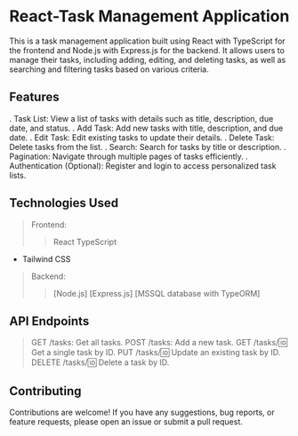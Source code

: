 # React-Task Management Application

This is a task management application built using React with TypeScript for the frontend and Node.js with Express.js for the backend. It allows users to manage their tasks, including adding, editing, and deleting tasks, as well as searching and filtering tasks based on various criteria.

## Features
. Task List: View a list of tasks with details such as title, description, due date, and status.
. Add Task: Add new tasks with title, description, and due date.
. Edit Task: Edit existing tasks to update their details.
. Delete Task: Delete tasks from the list.
. Search: Search for tasks by title or description.
. Pagination: Navigate through multiple pages of tasks efficiently.
. Authentication (Optional): Register and login to access personalized task lists.

## Technologies Used
> Frontend:
  >> React
  >> TypeScript
  * Tailwind CSS

> Backend:
  >> [Node.js]
  >> [Express.js]
  >> [MSSQL database with TypeORM]

## API Endpoints
> GET /tasks: Get all tasks.
> POST /tasks: Add a new task.
> GET /tasks/:id: Get a single task by ID.
> PUT /tasks/:id: Update an existing task by ID.
> DELETE /tasks/:id: Delete a task by ID.

## Contributing
Contributions are welcome! If you have any suggestions, bug reports, or feature requests, please open an issue or submit a pull request.
